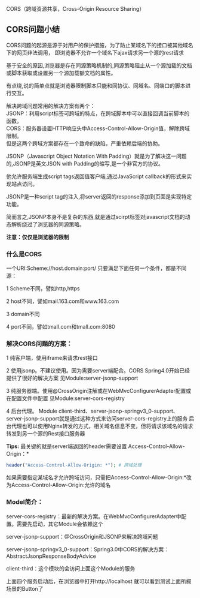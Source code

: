 CORS（跨域资源共享，Cross-Origin Resource Sharing）

## CORS问题小结 ##
CORS问题的起源是源于对用户的保护措施，为了防止某域名下的接口被其他域名下的网页非法调用，
即浏览器不允许一个域名下ajax请求另一个源的rest请求


基于安全的原因,浏览器是存在同源策略机制的,同源策略阻止从一个源加载的文档或脚本获取或设置另一个源加载额文档的属性。

有点绕,说的简单点就是浏览器限制脚本只能和同协议、同域名、同端口的脚本进行交互。


解决跨域问题常用的解决方案有两个：    
JSONP：利用script标签可跨域的特点，在跨域脚本中可以直接回调当前脚本的函数。    
CORS：服务器设置HTTP响应头中Access-Control-Allow-Origin值，解除跨域限制。    
但是这两个跨域方案都存在一个致命的缺陷，严重依赖后端的协助。   

JSONP（Javascript Object Notation With Padding）就是为了解决这一问题的,JSONP是英文JSON with Padding的缩写,是一个非官方的协议。

他允许服务端生成script tags返回值客户端,通过JavaScript callback的形式来实现站点访问。

JSONP是一种script tag的注入,将server返回的response添加到页面是实现特定功能。

简而言之,JSONP本身不是复杂的东西,就是通过scirpt标签对javascript文档的动态解析绕过了浏览器的同源策略。


**注意：仅仅是浏览器的限制**

### 什么是CORS ###
一个URI:Scheme://host.domain:port/
只要满足下面任何一个条件，都是不同源：

1 Scheme不同，譬如http,https

2 host不同，譬如mail.163.com和www.163.com

3 domain不同

4 port不同，譬如tmall.com和tmall.com:8080


### 解决CORS问题的方案： ###
1 纯客户端，使用iframe来请求rest接口

2 使用jsonp。不建议使用。因为需要server端配合。CORS Spring4.0开始已经提供了很好的解决方案
见Module:server-jsonp-support

3 纯服务器端。使用@CrossOrigin注解或在WebMvcConfigurerAdapter配置或在配置文件中配置
见Module:server-cors-registry

4 后台代理。
Module client-third、server-jsonp-springv3_0-support、server-jsonp-support就是通过这种方式来访问server-cors-registry上的服务
后台代理也可以使用Nginx转发的方式，相关域名信息不变，但将请求该域名的请求转发到另一个源的Rest接口服务器

**Tips:**
最关键的就是server端返回的header需要设置 Access-Control-Allow-Origin：*

```php
header("Access-Control-Allow-Origin: *"); # 跨域处理
```

如果需要指定某域名才允许跨域访问，只需把Access-Control-Allow-Origin:*改为Access-Control-Allow-Origin:允许的域名


### Model简介： ###
server-cors-registry：最新的解决方案。在WebMvcConfigurerAdapter中配置。需要先启动，其它Module会依赖这个

server-jsonp-support：@CrossOrigin和JSONP来解决跨域问题

server-jsonp-springv3_0-support：Spring3.0中CORS的解决方案：AbstractJsonpResponseBodyAdvice

client-third：这个模块的会访问上面这个Module的服务


上面四个服务启动后，在浏览器中打开http://localhost 就可以看到测试上面所叙场景的Button了







